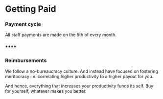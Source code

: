 # Getting Paid

### Payment cycle

All staff payments are made on the 5th of every month.

### \*\*\*\*

### **Reimbursements**

We follow a no-bureaucracy culture. And instead have focused on fostering meritocracy i.e. correlating higher productivity to a higher payout for you.

And hence, everything that increases your productivity funds its self. Buy for yourself, whatever makes you better.


